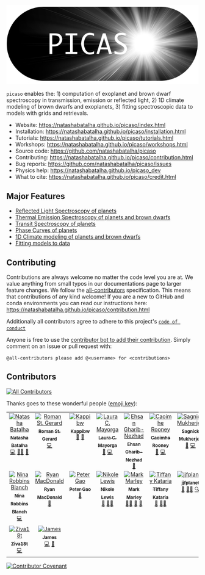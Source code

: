 
![Logo](docs/logo.png)


`picaso` enables the: 1) computation of exoplanet and brown dwarf spectroscopy in transmission, emission or reflected light, 2) 1D climate modeling of brown dwarfs and exoplanets, 3) fitting spectroscopic data to models with grids and retrievals.

- Website: https://natashabatalha.github.io/picaso/index.html 
- Installation: https://natashabatalha.github.io/picaso/installation.html
- Tutorials: https://natashabatalha.github.io/picaso/tutorials.html
- Workshops: https://natashabatalha.github.io/picaso/workshops.html
- Source code: https://github.com/natashabatalha/picaso
- Contributing: https://natashabatalha.github.io/picaso/contribution.html
- Bug reports: https://github.com/natashabatalha/picaso/issues
- Physics help: https://natashabatalha.github.io/picaso_dev 
- What to cite: https://natashabatalha.github.io/picaso/credit.html 

## Major Features

- [Reflected Light Spectroscopy of planets](https://natashabatalha.github.io/picaso/notebooks/1_GetStarted.html)
- [Thermal Emission Spectroscopy of planets and brown dwarfs](https://natashabatalha.github.io/picaso/tutorials.html#basics-of-thermal-emission)
- [Transit Spectroscopy of planets](https://natashabatalha.github.io/picaso/notebooks/5_AddingTransitSpectrum.html)
- [Phase Curves of planets](https://natashabatalha.github.io/picaso/notebooks/9e_PhaseCurves.html)
- [1D Climate modeling of planets and brown dwarfs](https://natashabatalha.github.io/picaso/notebooks/climate/12a_BrownDwarf.html)
- [Fitting models to data](https://natashabatalha.github.io/picaso/notebooks/fitdata/GridSearch.html)

## Contributing

Contributions are always welcome no matter the code level you are at. We value anything from small typos in our documentations page to larger feature changes. We follow the [all-contributors](https://github.com/all-contributors/all-contributors) specification. This means that contributions of any kind welcome! If you are a new to GitHub and conda environments you can read our instructions here: https://natashabatalha.github.io/picaso/contribution.html

Additionally all contributors agree to adhere to this project's [`code of conduct`](https://github.com/natashabatalha/picaso/blob/master/code_of_conduct.md)

Anyone is free to use the [contributor bot to add their contribution](https://allcontributors.org/docs/en/bot/usage). Simply comment on an issue or pull request with: 

```
@all-contributors please add @<username> for <contributions>
```

## Contributors

<!-- ALL-CONTRIBUTORS-BADGE:START - Do not remove or modify this section -->
[![All Contributors](https://img.shields.io/badge/all_contributors-15-orange.svg?style=flat-square)](#contributors-)
<!-- ALL-CONTRIBUTORS-BADGE:END -->

Thanks goes to these wonderful people ([emoji key](https://allcontributors.org/docs/en/emoji-key)):
<!-- ALL-CONTRIBUTORS-LIST:START - Do not remove or modify this section -->
<!-- prettier-ignore-start -->
<!-- markdownlint-disable -->
<table>
  <tbody>
    <tr>
      <td align="center" valign="top" width="14.28%"><a href="http://natashabatalha.github.io"><img src="https://avatars.githubusercontent.com/u/6554465?v=4?s=100" width="100px;" alt="Natasha Batalha"/><br /><sub><b>Natasha Batalha</b></sub></a><br /><a href="https://github.com/natashabatalha/picaso/commits?author=natashabatalha" title="Code">💻</a> <a href="#mentoring-natashabatalha" title="Mentoring">🧑‍🏫</a> <a href="#maintenance-natashabatalha" title="Maintenance">🚧</a></td>
      <td align="center" valign="top" width="14.28%"><a href="https://github.com/Rangertreaty33"><img src="https://avatars.githubusercontent.com/u/106419391?v=4?s=100" width="100px;" alt="Roman St. Gerard"/><br /><sub><b>Roman St. Gerard</b></sub></a><br /><a href="https://github.com/natashabatalha/picaso/commits?author=Rangertreaty33" title="Code">💻</a></td>
      <td align="center" valign="top" width="14.28%"><a href="http://www.thinkkappi.com"><img src="https://avatars.githubusercontent.com/u/4071244?v=4?s=100" width="100px;" alt="Kappibw"/><br /><sub><b>Kappibw</b></sub></a><br /><a href="https://github.com/natashabatalha/picaso/issues?q=author%3AKappibw" title="Bug reports">🐛</a> <a href="https://github.com/natashabatalha/picaso/commits?author=Kappibw" title="Documentation">📖</a></td>
      <td align="center" valign="top" width="14.28%"><a href="https://github.com/lcmayor"><img src="https://avatars.githubusercontent.com/u/13788703?v=4?s=100" width="100px;" alt="Laura C. Mayorga"/><br /><sub><b>Laura C. Mayorga</b></sub></a><br /><a href="https://github.com/natashabatalha/picaso/issues?q=author%3Alcmayor" title="Bug reports">🐛</a> <a href="https://github.com/natashabatalha/picaso/commits?author=lcmayor" title="Code">💻</a></td>
      <td align="center" valign="top" width="14.28%"><a href="https://www.linkedin.com/in/ehsan-gharib-nezhad/"><img src="https://avatars.githubusercontent.com/u/22139918?v=4?s=100" width="100px;" alt="Ehsan Gharib-Nezhad"/><br /><sub><b>Ehsan Gharib-Nezhad</b></sub></a><br /><a href="#data-EhsanGharibNezhad" title="Data">🔣</a></td>
      <td align="center" valign="top" width="14.28%"><a href="https://github.com/caoimherooney11"><img src="https://avatars.githubusercontent.com/u/24413015?v=4?s=100" width="100px;" alt="Caoimhe Rooney"/><br /><sub><b>Caoimhe Rooney</b></sub></a><br /><a href="#research-caoimherooney11" title="Research">🔬</a> <a href="https://github.com/natashabatalha/picaso/commits?author=caoimherooney11" title="Code">💻</a></td>
      <td align="center" valign="top" width="14.28%"><a href="https://github.com/sagnickm"><img src="https://avatars.githubusercontent.com/u/55552916?v=4?s=100" width="100px;" alt="Sagnick Mukherjee"/><br /><sub><b>Sagnick Mukherjee</b></sub></a><br /><a href="#research-sagnickm" title="Research">🔬</a> <a href="https://github.com/natashabatalha/picaso/commits?author=sagnickm" title="Code">💻</a></td>
    </tr>
    <tr>
      <td align="center" valign="top" width="14.28%"><a href="https://github.com/ninarobbins"><img src="https://avatars.githubusercontent.com/u/43654406?v=4?s=100" width="100px;" alt="Nina Robbins Blanch"/><br /><sub><b>Nina Robbins Blanch</b></sub></a><br /><a href="https://github.com/natashabatalha/picaso/commits?author=ninarobbins" title="Code">💻</a></td>
      <td align="center" valign="top" width="14.28%"><a href="https://github.com/MartianColonist"><img src="https://avatars.githubusercontent.com/u/22718554?v=4?s=100" width="100px;" alt="Ryan MacDonald"/><br /><sub><b>Ryan MacDonald</b></sub></a><br /><a href="https://github.com/natashabatalha/picaso/issues?q=author%3AMartianColonist" title="Bug reports">🐛</a></td>
      <td align="center" valign="top" width="14.28%"><a href="https://epl.carnegiescience.edu/people/peter-gao"><img src="https://avatars.githubusercontent.com/u/20616506?v=4?s=100" width="100px;" alt="Peter Gao"/><br /><sub><b>Peter Gao</b></sub></a><br /><a href="https://github.com/natashabatalha/picaso/issues?q=author%3Asirpetergao" title="Bug reports">🐛</a></td>
      <td align="center" valign="top" width="14.28%"><a href="https://github.com/nklewis"><img src="https://avatars.githubusercontent.com/u/16822846?v=4?s=100" width="100px;" alt="Nikole Lewis"/><br /><sub><b>Nikole Lewis</b></sub></a><br /><a href="https://github.com/natashabatalha/picaso/issues?q=author%3Anklewis" title="Bug reports">🐛</a> <a href="#mentoring-nklewis" title="Mentoring">🧑‍🏫</a></td>
      <td align="center" valign="top" width="14.28%"><a href="https://github.com/exoBD"><img src="https://avatars.githubusercontent.com/u/38989139?v=4?s=100" width="100px;" alt="Mark Marley"/><br /><sub><b>Mark Marley</b></sub></a><br /><a href="#mentoring-exobd" title="Mentoring">🧑‍🏫</a> <a href="#ideas-exobd" title="Ideas, Planning, & Feedback">🤔</a> <a href="#research-exobd" title="Research">🔬</a></td>
      <td align="center" valign="top" width="14.28%"><a href="https://github.com/drtkat"><img src="https://avatars.githubusercontent.com/u/10516244?v=4?s=100" width="100px;" alt="Tiffany Kataria"/><br /><sub><b>Tiffany Kataria</b></sub></a><br /><a href="https://github.com/natashabatalha/picaso/issues?q=author%3Adrtkat" title="Bug reports">🐛</a> <a href="#mentoring-drtkat" title="Mentoring">🧑‍🏫</a></td>
      <td align="center" valign="top" width="14.28%"><a href="https://github.com/jjfplanet"><img src="https://avatars.githubusercontent.com/u/42284609?v=4?s=100" width="100px;" alt="jjfplanet"/><br /><sub><b>jjfplanet</b></sub></a><br /><a href="#ideas-jjfplanet" title="Ideas, Planning, & Feedback">🤔</a> <a href="#mentoring-jjfplanet" title="Mentoring">🧑‍🏫</a> <a href="#fundingFinding-jjfplanet" title="Funding Finding">🔍</a></td>
    </tr>
    <tr>
      <td align="center" valign="top" width="14.28%"><a href="https://github.com/Ziva18t"><img src="https://avatars.githubusercontent.com/u/107640508?v=4?s=100" width="100px;" alt="Ziva18t"/><br /><sub><b>Ziva18t</b></sub></a><br /><a href="https://github.com/natashabatalha/picaso/commits?author=Ziva18t" title="Code">💻</a></td>
      <td align="center" valign="top" width="14.28%"><a href="https://jamesmang.wixsite.com/jamesmang"><img src="https://avatars.githubusercontent.com/u/33335954?v=4?s=100" width="100px;" alt="James"/><br /><sub><b>James</b></sub></a><br /><a href="https://github.com/natashabatalha/picaso/commits?author=James-Mang" title="Code">💻</a> <a href="#research-James-Mang" title="Research">🔬</a></td>
    </tr>
  </tbody>
</table>

<!-- markdownlint-restore -->
<!-- prettier-ignore-end -->

<!-- ALL-CONTRIBUTORS-LIST:END -->

<!-- ALL-CONTRIBUTORS-LIST:START - Do not remove or modify this section -->
<!-- prettier-ignore-start -->
<!-- markdownlint-disable -->

<!-- markdownlint-restore -->
<!-- prettier-ignore-end -->

<!-- ALL-CONTRIBUTORS-LIST:END -->



[![Contributor Covenant](https://img.shields.io/badge/Contributor%20Covenant-2.1-4baaaa.svg)](code_of_conduct.md)

